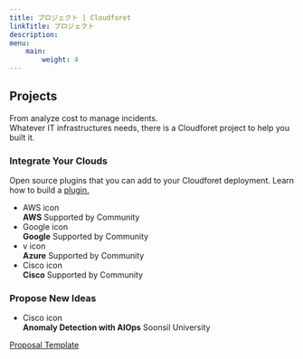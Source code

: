 ```yaml
---
title: プロジェクト | Cloudforet
linkTitle: プロジェクト
description: 
menu:
    main:
        weight: 4
---
```


<div class="project-inner">
    <div class="section topic">
        <h2>Projects</h2>
        <p class="sub-title">From analyze cost to manage incidents.<br/> Whatever IT infrastructures needs, there is a Cloudforet project to help you built it.</p>
    </div>
    <div class="section plugin">
        <div class="section-inner">
            <h3>Integrate Your Clouds</h3>
            <p class="sub-title">Open source plugins that you can add to your Cloudforet deployment. Learn how to build a <a href="https://cloudforet.io/docs/developers/plugins/" target="_blank">plugin.</a></p>
            <ul class="card-list plugin-list">
                <li class="card-item plugin aws">
                    <span class="thumbnail">AWS icon</span>
                    <div class="description">
                        <strong class="name">AWS</strong>
                        <span class="source">Supported by Community</span>
                    </div>
                    <a href="https://github.com/cloudforet-io/plugin-aws-cloud-service-inven-collector" target="_blank"></a>
                </li>
                <li class="card-item plugin google">
                    <span class="thumbnail">Google icon</span>
                    <div class="description">
                        <strong class="name">Google</strong>
                        <span class="source">Supported by Community</span>
                    </div>
                    <a href="https://github.com/cloudforet-io/plugin-google-cloud-inven-collector" target="_blank"></a>
                </li>
                <li class="card-item plugin azure">
                    <span class="thumbnail">v icon</span>
                    <div class="description">
                        <strong class="name">Azure</strong>
                        <span class="source">Supported by Community</span>
                    </div>
                    <a href="https://github.com/cloudforet-io/plugin-azure-inven-collector" target="_blank"></a>
                </li>
                <li class="card-item plugin cisco">
                    <span class="thumbnail">Cisco icon</span>
                    <div class="description">
                        <strong class="name">Cisco</strong>
                        <span class="source">Supported by Community</span>
                    </div>
                    <a href="https://github.com/cloudforet-io/plugin-cisco-appdynamics-mon-webhook" target="_blank"></a>
                </li>
            </ul>
        </div>
    </div>
    <div class="section propose">
        <div class="section-inner">
            <h3>Propose New Ideas</h3>
            <ul class="card-list propose-list">
                <li class ="card-item propose">
                    <span class="thumbnail">Cisco icon</span>
                    <div class="description">
                        <strong class="name">Anomaly Detection with AIOps</strong>
                        <span class="source">Soonsil University</span>
                    </div>
                    <a href="https://docs.google.com/presentation/d/1TAYh8YTiIJKfhn7d_XbtAGmyKkwEh-Xk/edit" target="_blank"></a>
                </li>
            </ul>
            <p class="propose-template"><a href="https://github.com/cloudforet-io/tsc/tree/master/proposals" target="_blank">Proposal Template</a></p>
        </div>
    </div>
</div>
